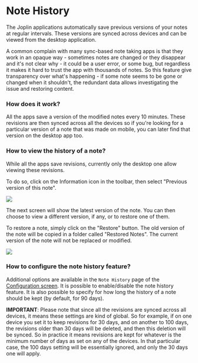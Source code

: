 # Note History

The Joplin applications automatically save previous versions of your notes at regular intervals. These versions are synced across devices and can be viewed from the desktop application.

A common complain with many sync-based note taking apps is that they work in an opaque way - sometimes notes are changed or they disappear and it's not clear why - it could be a user error, or some bug, but regardless it makes it hard to trust the app with thousands of notes. So this feature give transparency over what's happening - if some note seems to be gone or changed when it shouldn't, the redundant data allows investigating the issue and restoring content.

### How does it work?

All the apps save a version of the modified notes every 10 minutes. These revisions are then synced across all the devices so if you're looking for a particular version of a note that was made on mobile, you can later find that version on the desktop app too.

### How to view the history of a note?

While all the apps save revisions, currently only the desktop one allow viewing these revisions.

To do so, click on the Information icon in the toolbar, then select "Previous version of this note".

![](https://raw.githubusercontent.com/laurent22/joplin/dev/Assets/WebsiteAssets/images/news/20190523-231026_0.png)

The next screen will show the latest version of the note. You can then choose to view a different version, if any, or to restore one of them.

To restore a note, simply click on the "Restore" button. The old version of the note will be copied in a folder called "Restored Notes". The current version of the note will not be replaced or modified.

![](https://raw.githubusercontent.com/laurent22/joplin/dev/Assets/WebsiteAssets/images/news/20190523-231026_1.png)

### How to configure the note history feature?

Additional options are available in the `Note History` page of the [Configuration screen](https://github.com/laurent22/joplin/blob/dev/readme/config_screen.md). It is possible to enable/disable the note history feature. It is also possible to specify for how long the history of a note should be kept (by default, for 90 days).

**IMPORTANT**: Please note that since all the revisions are synced across all devices, it means these settings are kind of global. So for example, if on one device you set it to keep revisions for 30 days, and on another to 100 days, the revisions older than 30 days will be deleted, and then this deletion will be synced. So in practice it means revisions are kept for whatever is the minimum number of days as set on any of the devices. In that particular case, the 100 days setting will be essentially ignored, and only the 30 days one will apply.
